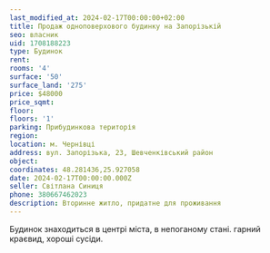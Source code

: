 ```yaml
---
last_modified_at: 2024-02-17T00:00:00+02:00
title: Продаж одноповерхового будинку на Запорізькій
seo: власник
uid: 1708188223
type: Будинок
rent:
rooms: '4'
surface: '50'
surface_land: '275'
price: $48000
price_sqmt:
floor:
floors: '1'
parking: Прибудинкова територія
region:
location: м. Чернівці
address: вул. Запорізька, 23, Шевченківський район
object:
coordinates: 48.281436,25.927058
date: 2024-02-17T00:00:00.000Z
seller: Світлана Синиця
phone: 380667462023
description: Вторинне житло, придатне для проживання
---
```


Будинок знаходиться в центрі міста, в непоганому стані. гарний краєвид, хороші сусіди.
